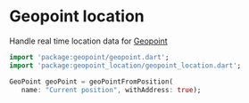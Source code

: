 # Geopoint location

Handle real time location data for [Geopoint](https://github.com/synw/geopoint)

   ```dart
   import 'package:geopoint/geopoint.dart';
   import 'package:geopoint_location/geopoint_location.dart';

   GeoPoint geoPoint = geoPointFromPosition(
      name: "Current position", withAddress: true);
   ```
